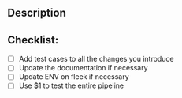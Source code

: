 ## Description

<!--Describe what the change is**-->

## Checklist:

- [ ] Add test cases to all the changes you introduce
- [ ] Update the documentation if necessary
- [ ] Update ENV on fleek if necessary
- [ ] Use $1 to test the entire pipeline
